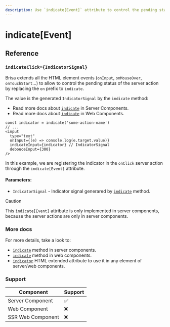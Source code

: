 ```yaml
---
description: Use `indicate[Event]` attribute to control the pending status of the server action via an `indicator`
---
```


# indicate[Event]

## Reference

### `indicateClick={IndicatorSignal}`

Brisa extends all the HTML element events (`onInput`, `onMouseOver`, `onTouchStart`...) to allow to control the pending status of the server action by replacing the `on` prefix to `indicate`.

The value is the generated `IndicatorSignal` by the `indicate` method:

- Read more docs about [`indicate`](/building-your-application/data-fetching/request-context#indicate) in Server Components.
- Read more docs about [`indicate`](/building-your-application/data-fetching/web-context#indicate) in Web Components.

```tsx
const indicator = indicate('some-action-name')
// ...
<input
  type="text"
  onInput={(e) => console.log(e.target.value)}
  indicateInput={indicator} // IndicatorSignal
  debouceInput={300}
/>
```

In this example, we are registering the indicator in the `onClick` server action through the `indicate[Event]` attribute.

#### Parameters:

- `IndicatorSignal` - Indicator signal generared by [`indicate`](/building-your-application/data-fetching/request-context#indicate) method.

> [!CAUTION]
>
> This `indicate[Event]` attribute is only implemented in server components, because the server actions are only in server components.

### More docs

For more details, take a look to:

- [`indicate`](/building-your-application/data-fetching/request-context#indicate) method in server components.
- [`indicate`](/building-your-application/data-fetching/web-context#indicate) method in web components.
- [`indicator`](/api-reference/extended-html-attributes/indicator) HTML extended attribute to use it in any element of server/web components.

### Support

| Component         | Support |
| ----------------- | ------- |
| Server Component  | ✅      |
| Web Component     | ❌      |
| SSR Web Component | ❌      |
